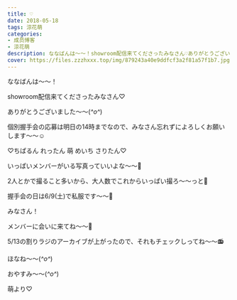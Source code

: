 ```yaml
---
title: ♡
date: 2018-05-18
tags: 涼花萌
categories: 
- 成员博客
- 涼花萌
description: ななばんは〜〜！showroom配信来てくださったみなさん♡ありがとうございました〜〜(*^o^*)個別握手会の応募は明日の14時までなので、みなさん忘れずによろ...
cover: https://files.zzzhxxx.top/img/879243a40e9ddfcf3a2f81a57f1b7.jpg 
---
```







ななばんは〜〜！





showroom配信来てくださったみなさん♡




ありがとうございました〜〜(*^o^*)









個別握手会の応募は明日の14時までなので、みなさん忘れずによろしくお願いします〜〜☺️









♡ちぱるん れったん 萌 めいち さりたん♡








いっぱいメンバーがいる写真っていいよな〜〜💓






2人とかで撮ること多いから、大人数でこれからいっぱい撮ろ〜〜っと💓









握手会の日は6/9(土)で私服です〜〜💓







みなさん！


メンバーに会いに来てね〜〜💓













5/13の割りラジのアーカイブが上がったので、それもチェックしってね〜〜📻








ほなね〜〜(*^o^*)

おやすみ〜〜(*^o^*)







萌より♡


